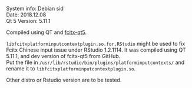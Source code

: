 System info:	Debian sid  
Date:		2018.12.08   
Qt 5 Version: 5.11.1

Compiled using QT and [fcitx-qt5](https://github.com/fcitx/fcitx-qt5.git).

`libfcitxplatforminputcontextplugin.so.for.RStudio` might be used to fix Fcitx Chinese input issue under RStudio 1.2.1114. It was compiled using QT 5.11.1, and dev version of fcitx-qt5 from GitHub.  
Put the file in `/usr/lib/rstudio/bin/plugins/platforminputcontexts/` and 
rename it to `libfcitxplatforminputcontextplugin.so`.

Other distro or Rstudio version are to be tested.
